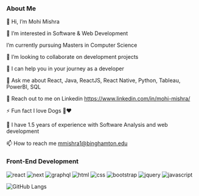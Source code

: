 
### About Me

👋 Hi, I’m Mohi Mishra

👀 I’m interested in Software & Web Development 

I’m currently pursuing Masters in Computer Science 

👯 I’m looking to collaborate on development projects

🤝 I can help you in your journey as a developer

💬 Ask me about React, Java, ReactJS, React Native, Python, Tableau, PowerBI, SQL

📄 Reach out to me on Linkedin https://www.linkedin.com/in/mohi-mishra/

⚡ Fun fact I love Dogs 🐶❤️

🌱 I have 1.5 years of experience with Software Analysis and web development

📫 How to reach me mmishra1@binghamton.edu

### Front-End Development

![react](https://img.shields.io/badge/React-20232A?style=for-the-badge&logo=react&logoColor=61DAFB)
![next](https://img.shields.io/badge/Next-000000?style=for-the-badge&logo=nextdotjs&logoColor=FFFFFF)
![graphql](https://img.shields.io/badge/GraphQL-E434AA?style=for-the-badge&logo=graphql&logoColor=white)
![html](https://img.shields.io/badge/HTML5-E34F26?style=for-the-badge&logo=html5&logoColor=white)
![css](https://img.shields.io/badge/CSS3-1572B6?style=for-the-badge&logo=css3&logoColor=white)
![bootstrap](https://img.shields.io/badge/Bootstrap-563D7C?style=for-the-badge&logo=bootstrap&logoColor=white)
![jquery](https://img.shields.io/badge/jQuery-0769AD?style=for-the-badge&logo=jquery&logoColor=white)
![javascript](https://img.shields.io/badge/React-20232A?style=for-the-badge&logo=react&logoColor=61DAFB)

![GitHub Langs](https://github-readme-stats.vercel.app/api/top-langs/?username=mishra016&layout=compact&theme=blue-green)



<!--
**mishra016/mishra016** is a ✨ _special_ ✨ repository because its `README.md` (this file) appears on your GitHub profile.


-->
